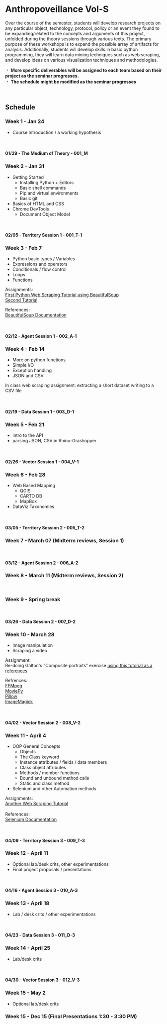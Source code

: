 # Anthropoveillance Vol-S

Over the course of the semester, students will develop research projects on any particular object, technology, protocol, policy or an event they found to be expanding/related to the concepts and arguments of this project, unfolded during the theory sessions through various texts. The primary purpose of these workshops is to expand the possible array of artifacts for analysis. Additionally, students will develop skills in basic python programming, they will learn data mining techniques such as web scraping, and develop ideas on various visualization techniques and methodologies.


&#65121; **More specific deliverables will be assigned to each team based on their project as the seminar progresses.**  
&#65121; **The schedule might be modified as the seminar progresses**

&nbsp;
&nbsp;

## Schedule

### Week 1 - Jan 24

* Course Introduction / a working hypothesis 
 
&nbsp;
#### 01/29 - The Medium of Theory - 001_M
### Week 2 - Jan 31

* Getting Started
    * Installing Python + Editors
    * Basic shell commands
    * Pip and virtual environments
    * Basic git
* Basics of HTML and CSS
* Chrome DevTools
    * Document Object Model

&nbsp;
#### 02/05 - Territory Session 1 - 001_T-1
### Week 3 - Feb 7

* Python basic types / Variables
* Expressions and operators
* Conditionals / flow control
* Loops
* Functions

Assignments: </br>
[First Python Web Scraping Tutorial using BeautifulSoup](https://www.dataquest.io/blog/web-scraping-tutorial-python/) </br> 
[Second Tutorial](https://first-web-scraper.readthedocs.io/en/latest/) </br>

References: </br>
[BeautifulSoup Documentation](https://www.crummy.com/software/BeautifulSoup/)

&nbsp;
#### 02/12 - Agent Session 1 - 002_A-1
### Week 4 - Feb 14

* More on python functions
* Simple I/O
* Exception handling
* JSON and CSV

In class web scraping assignment: extracting a short dataset writing to a CSV file

&nbsp;
#### 02/19 - Data Session 1 - 003_D-1
### Week 5 - Feb 21

* intro to the API
* parsing JSON, CSV in Rhino-Grashopper

&nbsp;
#### 02/26 - Vector Session 1 - 004_V-1
### Week 6 - Feb 28

* Web Based Mapping
    * QGIS
    * CARTO DB
    * MapBox
* DataViz Taxonomies

&nbsp;
#### 03/05 - Territory Session 2 - 005_T-2
### Week 7 - March 07 (Midterm reviews, Session 1)

&nbsp;
#### 03/12 - Agent Session 2 - 006_A-2
### Week 8 - March 11 (Midterm reviews, Session 2)

&nbsp;
### Week 9 - Spring break

&nbsp;
#### 03/26 - Data Session 2 - 007_D-2
### Week 10 - March 28

* Image manipulation
* Scraping a video

Assignment:</br>
Re-doing Galton's “Composite portraits” exercise
[using this tutorial as a references](https://www3.nd.edu/~pbui/teaching/cse.20289.sp17/homework04.html)

Refrences: </br>
[FFMpeg](https://ffmpeg.org/about.html)</br>
[MoviePy](http://zulko.github.io/moviepy/)</br>
[Pillow](https://pillow.readthedocs.io/en/4.0.x/) </br>
[ImageMagick](https://www.imagemagick.org/script/index.php) </br>

&nbsp;
#### 04/02 - Vector Session 2 - 008_V-2
### Week 11 - April 4

* OOP General Concepts
    * Objects
    * The Class keyword
    * Instance attributes / fields / data members
    * Class object attributes
    * Methods / member functions
    * Bound and unbound method calls
    * Static and class method
* Selenium and other Automation methods

Assignments:</br>
[Another Web Scraping Tutorial](https://automatetheboringstuff.com/chapter11/)</br></br>
References:</br>
[Selenium Documentation](https://selenium-python.readthedocs.io/)


&nbsp;
#### 04/09 - Territory Session 3 - 009_T-3
### Week 12 - April 11

* Optional lab/desk crits, other experimentations
* Final project proposals / presentations

&nbsp;
#### 04/16 - Agent Session 3 - 010_A-3
### Week 13 - April 18

* Lab / desk crits / other experimentations

&nbsp;
#### 04/23 - Data Session 3 - 011_D-3
### Week 14 - April 25

* Lab/desk crits

&nbsp;
#### 04/30 - Vector Session 3 - 012_V-3
### Week 15 - May 2

* Optional lab/desk crits

### Week 15 - Dec 15 (Final Presentations 1:30 - 3:30 PM)
